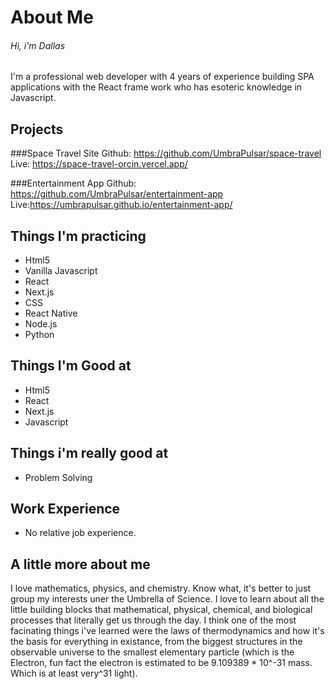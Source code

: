 


# About Me

###### Hi, i'm Dallas

I'm a professional web developer with 4 years of experience building SPA applications with the React frame work who has esoteric knowledge in Javascript.

## Projects
###Space Travel Site
Github: https://github.com/UmbraPulsar/space-travel
Live: https://space-travel-orcin.vercel.app/

###Entertainment App
Github: https://github.com/UmbraPulsar/entertainment-app
Live:https://umbrapulsar.github.io/entertainment-app/

## Things I'm practicing
- Html5
- Vanilla Javascript
- React
- Next.js
- CSS
- React Native
- Node.js
- Python

## Things I'm Good at
- Html5
- React
- Next.js
- Javascript

## Things i'm really good at
- Problem Solving

## Work Experience
- No relative job experience.

## A little more about me
I love mathematics, physics, and chemistry. Know what, it's better to just group my interests uner the Umbrella of Science. I love to learn about all the little building blocks that mathematical, physical, chemical, and biological processes that literally get us through the day. I think one of the most facinating things i've learned were the laws of thermodynamics and how it's the basis for everything in existance, from the biggest structures in the observable universe to the smallest elementary particle (which is the Electron, fun fact the electron is estimated to be 9.109389 * 10^-31 mass. Which is at least very^31 light). 
<!---
UmbraPulsar/UmbraPulsar is a ✨ special ✨ repository because its `README.md` (this file) appears on your GitHub profile.
You can click the Preview link to take a look at your changes.
--->
